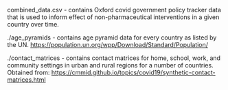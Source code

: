combined_data.csv - contains Oxford covid government policy tracker data that is used to inform effect of non-pharmaceutical interventions in a given country over time.

./age_pyramids - contains age pyramid data for every country as listed by the UN. https://population.un.org/wpp/Download/Standard/Population/

./contact_matrices - contains contact matrices for home, school, work, and community settings in urban and rural regions for a number of countries. Obtained from: https://cmmid.github.io/topics/covid19/synthetic-contact-matrices.html